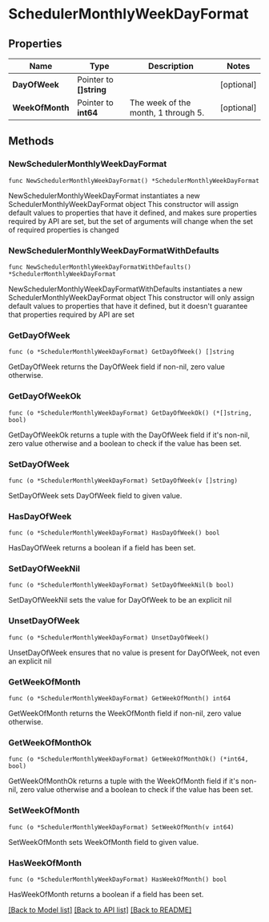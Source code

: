# SchedulerMonthlyWeekDayFormat

## Properties

Name | Type | Description | Notes
------------ | ------------- | ------------- | -------------
**DayOfWeek** | Pointer to **[]string** |  | [optional] 
**WeekOfMonth** | Pointer to **int64** | The week of the month, 1 through 5. | [optional] 

## Methods

### NewSchedulerMonthlyWeekDayFormat

`func NewSchedulerMonthlyWeekDayFormat() *SchedulerMonthlyWeekDayFormat`

NewSchedulerMonthlyWeekDayFormat instantiates a new SchedulerMonthlyWeekDayFormat object
This constructor will assign default values to properties that have it defined,
and makes sure properties required by API are set, but the set of arguments
will change when the set of required properties is changed

### NewSchedulerMonthlyWeekDayFormatWithDefaults

`func NewSchedulerMonthlyWeekDayFormatWithDefaults() *SchedulerMonthlyWeekDayFormat`

NewSchedulerMonthlyWeekDayFormatWithDefaults instantiates a new SchedulerMonthlyWeekDayFormat object
This constructor will only assign default values to properties that have it defined,
but it doesn't guarantee that properties required by API are set

### GetDayOfWeek

`func (o *SchedulerMonthlyWeekDayFormat) GetDayOfWeek() []string`

GetDayOfWeek returns the DayOfWeek field if non-nil, zero value otherwise.

### GetDayOfWeekOk

`func (o *SchedulerMonthlyWeekDayFormat) GetDayOfWeekOk() (*[]string, bool)`

GetDayOfWeekOk returns a tuple with the DayOfWeek field if it's non-nil, zero value otherwise
and a boolean to check if the value has been set.

### SetDayOfWeek

`func (o *SchedulerMonthlyWeekDayFormat) SetDayOfWeek(v []string)`

SetDayOfWeek sets DayOfWeek field to given value.

### HasDayOfWeek

`func (o *SchedulerMonthlyWeekDayFormat) HasDayOfWeek() bool`

HasDayOfWeek returns a boolean if a field has been set.

### SetDayOfWeekNil

`func (o *SchedulerMonthlyWeekDayFormat) SetDayOfWeekNil(b bool)`

 SetDayOfWeekNil sets the value for DayOfWeek to be an explicit nil

### UnsetDayOfWeek
`func (o *SchedulerMonthlyWeekDayFormat) UnsetDayOfWeek()`

UnsetDayOfWeek ensures that no value is present for DayOfWeek, not even an explicit nil
### GetWeekOfMonth

`func (o *SchedulerMonthlyWeekDayFormat) GetWeekOfMonth() int64`

GetWeekOfMonth returns the WeekOfMonth field if non-nil, zero value otherwise.

### GetWeekOfMonthOk

`func (o *SchedulerMonthlyWeekDayFormat) GetWeekOfMonthOk() (*int64, bool)`

GetWeekOfMonthOk returns a tuple with the WeekOfMonth field if it's non-nil, zero value otherwise
and a boolean to check if the value has been set.

### SetWeekOfMonth

`func (o *SchedulerMonthlyWeekDayFormat) SetWeekOfMonth(v int64)`

SetWeekOfMonth sets WeekOfMonth field to given value.

### HasWeekOfMonth

`func (o *SchedulerMonthlyWeekDayFormat) HasWeekOfMonth() bool`

HasWeekOfMonth returns a boolean if a field has been set.


[[Back to Model list]](../README.md#documentation-for-models) [[Back to API list]](../README.md#documentation-for-api-endpoints) [[Back to README]](../README.md)


